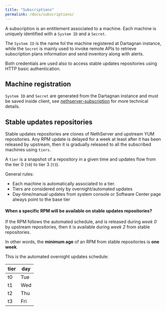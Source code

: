```yaml
---
title: "Subscriptions"
permalink: /docs/subscriptions/
---
```


A subscription is an entitlement associated to a machine.
Each machine is uniquely identified with a `System ID` and a `Secret`.

The `System ID` is the name fol the machine registered at Dartagnan instance, while
the `Secret` is mainly used to invoke remote APIs to retrieve subscription plans information
and send inventory along with alerts.

Both credentials are used also to access stable updates repositories using HTTP basic authentication.

## Machine registration

`System ID` and `Secret` are generated from the Dartagnan instance and must be saved inside
client, see [nethserver-subscription](https://github.com/NethServer/nethserver-subscription) for more technical details.

## Stable updates repositories

Stable updates repositories are clones of NethServer and upstream YUM
repositories. Any RPM update is delayed for a week at least after it has been
released by upstream, then it is gradually released to all the subscribed machines
using `tiers`.

A `tier` is a snapshot of a repository in a given time and updates flow from the
tier 0 (`t0`) to tier 3 (`t3`).

General rules:

* Each machine is automatically associated to a tier.
* Tiers are considered only by overnight/automated updates
* Day-time/manual updates from system console or Software Center page always 
  point to the base tier

#### When a specific RPM will be available on stable updates repositories?

If the RPM follows the automated schedule, and is released during *week 0* by
upstream repositories, then it is available during *week 2* from stable
repositories.

In other words, the **minimum age** of an RPM from stable repositories is **one
week**.

This is the automated overnight updates schedule:

| tier | day |
|---|---|
| t0 | Tue |
| t1 | Wed |
| t2 | Thu |
| t3 | Fri |
